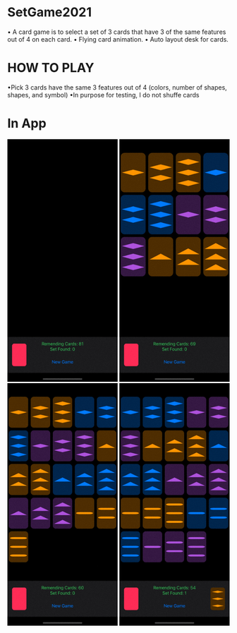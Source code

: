 # SetGame2021
•	A card game is to select a set of 3 cards that have 3 of the same features out of 4 on each card.
•	Flying card animation.
•	Auto layout desk for cards.

# HOW TO PLAY
•Pick 3 cards have the same 3 features out of 4 (colors, number of shapes, shapes, and symbol)
•In purpose for testing, I do not shuffe cards

# In App 
<img src = "https://github.com/LongSen19/SetGame2021/blob/main/InAppGif/Flying.gif" width="250" height="550">
<img src = "https://github.com/LongSen19/SetGame2021/blob/main/InAppGif/Deal.gif" width="250" height="550">
<img src = "https://github.com/LongSen19/SetGame2021/blob/main/InAppGif/Correct.gif" width="250" height="550">
<img src = "https://github.com/LongSen19/SetGame2021/blob/main/InAppGif/Wrong.gif" width="250" height="550">
